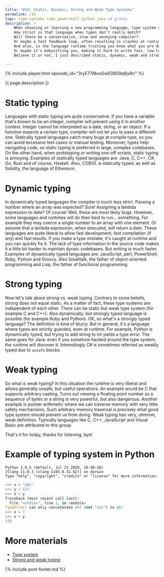 ```yaml
---
title: "#14: Static, Dynamic, Strong and Weak Type Systems"
permalink: /14
tags: type-systems ruby powershell python java c# groovy
description: >
    When choosing or learning a new programming language, type system should be your first question.
    How strict is that language when types don't really match?
    Will there be a conservative, slow and annoying compiler?
    Or maybe a fast feedback loop, often resulting in crashes at runtime?
    And also, is the language runtime trusting you know what you are doing, even if you don't?
    Or maybe it's babysitting you, making it hard to write fast, low-level code?
    Believe it or not, I just described static, dynamic, weak and strong typing.

---
```


{% include player.html episode_id="3ryE77MvuGwE08S9q6jv6n" %}

{{ page.description }}


# Static typing

Languages with static typing are quite conservative.
If you have a variable that's known to be an integer, compiler will prevent using it in another context.
Integer cannot be interpreted as a date, string, or an object.
If a function expects a certain type, compiler will not let you to pass a different one.
Statically typed languages catch many bugs at compile type, so you can avoid excessive test cases or manual testing.
Moreover, types help navigating code, so static typing is preferred in large, complex codebases.
On the other hand, when prototyping or writing one-off scripts, static typing is annoying.
Examples of statically typed languages are: Java, C, C++, C#, Go, Rust and of course, Haskell.
Also, COBOL is statically typed, as well as Solidity, the language of Ethereum.

# Dynamic typing

In dynamically typed languages the compiler is much less strict.
Passing a number where an array was expected?
Sure!
Assigning a lambda expression to date?
Of course!
Well, these are most likely bugs.
However, some languages and runtimes will do their best to run... something.
For example they may coerce a single number to an array with one element.
Or assume that a lambda expression, when executed, *will* return a date.
These languages are quite liberal to allow fast development, fast compilation (if any) and fast results.
If you make a type mistake, it's caught at runtime and you can quickly fix it.
The lack of type information in the source code makes it a little bit harder to maintain dynaic codebases.
But writing is much faster.
Examples of dynamically typed languages are: JavaScript, perl, PowerShell, Ruby, Python and Groovy.
Also Smalltalk, the father of object-oriented programming and Lisp, the father of functional programming.

# Strong typing

Now let's talk about strong vs. weak typing.
Contrary to some beliefs, strong does not equal static.
As a matter of fact, these type systems are independent of each other.
There can be static but weak type system (for example C and C++).
Also dynamically, but strongly typed language is possible (for example Ruby and Python).
OK, so what's a strongly typed language?
The definition is kind of blurry.
But in general, it's a language where types are strictly guarded, even at runtime.
For example, Python is dynamically typed, but trying to add string to int yields a type error.
The same goes for Java: even if you somehow hacked around the type system, the runtime will discover it.
Interestingly C# is sometimes referred as weakly typed due to `unsafe` blocks.

# Weak typing

So what is weak typing?
In this situation the runtime is very liberal and allows generally unsafe, but useful operations.
An example would be C that supports arbitrary casting.
Turns out viewing a floating point number as a sequence of bytes or a string is very powerful, but also dangerous.
Another example is pointer arithmetic where we can traverse memory with very little safety mechanisms.
Such arbitrary memory traversal is precisely what good type system should prevent us from doing.
Weak typing has very, uhmmm, weak definition.
Typically languages like C, C++, JavaScript and Visual Basic are attributed to this group.

That's it for today, thanks for listening, bye!

# Example of typing system in Python

```
Python 3.8.5 (default, Jul 21 2020, 10:48:26)
[Clang 11.0.3 (clang-1103.0.32.62)] on darwin
Type "help", "copyright", "credits" or "license" for more information.
```

```python
>>> x = "abc"
>>> y = 123
>>> x + y
Traceback (most recent call last):
  File "<stdin>", line 1, in <module>
TypeError: can only concatenate str (not "int") to str
>>> x = 7
>>> x + y
130
```

# More materials

* [Type system](https://en.wikipedia.org/wiki/Type_system)
* [Strong and weak typing](https://en.wikipedia.org/wiki/Strong_and_weak_typing)

{% include post-footer.md %}
